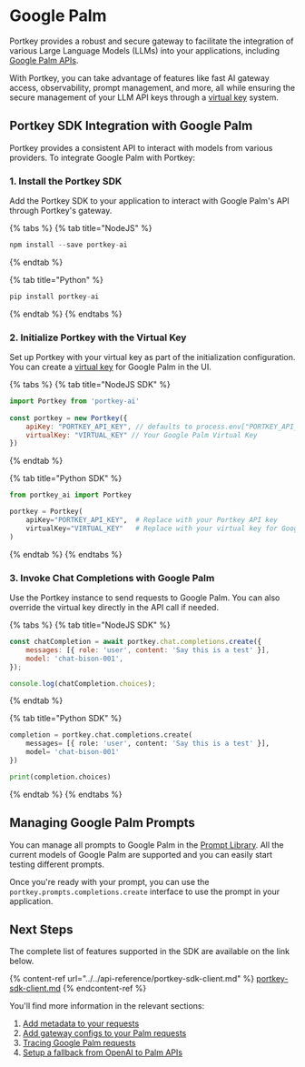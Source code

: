 # Google Palm

Portkey provides a robust and secure gateway to facilitate the integration of various Large Language Models (LLMs) into your applications, including [Google Palm APIs](https://developers.generativeai.google/guide/palm\_api\_overview).

With Portkey, you can take advantage of features like fast AI gateway access, observability, prompt management, and more, all while ensuring the secure management of your LLM API keys through a [virtual key](../../product/ai-gateway-streamline-llm-integrations/virtual-keys.md) system.

## Portkey SDK Integration with Google Palm

Portkey provides a consistent API to interact with models from various providers. To integrate Google Palm with Portkey:

### **1. Install the Portkey SDK**

Add the Portkey SDK to your application to interact with Google Palm's API through Portkey's gateway.

{% tabs %}
{% tab title="NodeJS" %}
```javascript
npm install --save portkey-ai
```
{% endtab %}

{% tab title="Python" %}
```python
pip install portkey-ai
```
{% endtab %}
{% endtabs %}

### **2. Initialize Portkey with the Virtual Key**

Set up Portkey with your virtual key as part of the initialization configuration. You can create a [virtual key](../../product/ai-gateway-streamline-llm-integrations/virtual-keys.md) for Google Palm in the UI.

{% tabs %}
{% tab title="NodeJS SDK" %}
```javascript
import Portkey from 'portkey-ai'
 
const portkey = new Portkey({
    apiKey: "PORTKEY_API_KEY", // defaults to process.env["PORTKEY_API_KEY"]
    virtualKey: "VIRTUAL_KEY" // Your Google Palm Virtual Key
})
```
{% endtab %}

{% tab title="Python SDK" %}
```python
from portkey_ai import Portkey

portkey = Portkey(
    apiKey="PORTKEY_API_KEY",  # Replace with your Portkey API key
    virtualKey="VIRTUAL_KEY"   # Replace with your virtual key for Google Palm
)
```
{% endtab %}
{% endtabs %}

### **3. Invoke Chat Completions with** Google Palm

Use the Portkey instance to send requests to Google Palm. You can also override the virtual key directly in the API call if needed.

{% tabs %}
{% tab title="NodeJS SDK" %}
```javascript
const chatCompletion = await portkey.chat.completions.create({
    messages: [{ role: 'user', content: 'Say this is a test' }],
    model: 'chat-bison-001',
});

console.log(chatCompletion.choices);
```
{% endtab %}

{% tab title="Python SDK" %}
```python
completion = portkey.chat.completions.create(
    messages= [{ role: 'user', content: 'Say this is a test' }],
    model= 'chat-bison-001'
})

print(completion.choices)
```
{% endtab %}
{% endtabs %}

## Managing Google Palm Prompts

You can manage all prompts to Google Palm in the [Prompt Library](../../product/prompt-library.md). All the current models of Google Palm are supported and you can easily start testing different prompts.

Once you're ready with your prompt, you can use the `portkey.prompts.completions.create` interface to use the prompt in your application.

## Next Steps

The complete list of features supported in the SDK are available on the link below.

{% content-ref url="../../api-reference/portkey-sdk-client.md" %}
[portkey-sdk-client.md](../../api-reference/portkey-sdk-client.md)
{% endcontent-ref %}

You'll find more information in the relevant sections:

1. [Add metadata to your requests](../../product/observability-modern-monitoring-for-llms/metadata.md)
2. [Add gateway configs to your Palm requests](../../product/ai-gateway-streamline-llm-integrations/configs.md)
3. [Tracing Google Palm requests](../../product/observability-modern-monitoring-for-llms/traces.md)
4. [Setup a fallback from OpenAI to Palm APIs](../../product/ai-gateway-streamline-llm-integrations/fallbacks.md)
